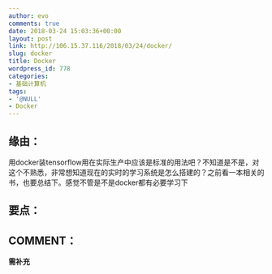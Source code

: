 ```yaml
---
author: evo
comments: true
date: 2018-03-24 15:03:36+00:00
layout: post
link: http://106.15.37.116/2018/03/24/docker/
slug: docker
title: Docker
wordpress_id: 778
categories:
- 基础计算机
tags:
- '@NULL'
- Docker
---
```


<!-- more -->


## 缘由：


用docker装tensorflow用在实际生产中应该是标准的用法吧？不知道是不是，对这个不熟悉，非常想知道现在的实时的学习系统是怎么搭建的？之前看一本相关的书，也要总结下。感觉不管是不是docker都有必要学习下


## 要点：





## COMMENT：


**需补充**
